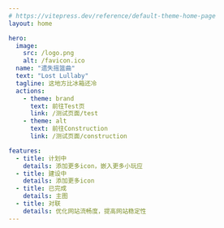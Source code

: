 ```yaml
---
# https://vitepress.dev/reference/default-theme-home-page
layout: home

hero:
  image:
    src: /logo.png
    alt: /favicon.ico
  name: "遗失摇篮曲"
  text: "Lost Lullaby"
  tagline: 这地方比冰箱还冷
  actions:
    - theme: brand
      text: 前往Test页
      link: /测试页面/test
    - theme: alt
      text: 前往Construction
      link: /测试页面/construction

features:
  - title: 计划中
    details: 添加更多icon，嵌入更多小玩应
  - title: 建设中
    details: 添加更多icon
  - title: 已完成
    details: 主图
  - title: 对联
    details: 优化网站流畅度，提高网站稳定性
---
```

<DataPanel />